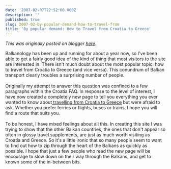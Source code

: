 ```yaml
---
date: '2007-02-07T22:52:00.000Z'
description: ''
published: true
slug: 2007-02-by-popular-demand-how-to-travel-from
title: 'By popular demand: How to Travel from Croatia to Greece'
---
```


*This was originally posted on blogger [here](https://blog.balkanology.com/2007/02/by-popular-demand-how-to-travel-from.html)*.

Balkanology has been up and running for about a year now, so I've been able to get a fairly good idea of the kind of thing that most visitors to the site are interested in. There isn't much doubt about the most popular topic: how to travel from Croatia to Greece (and vice versa). This conundrum of Balkan transport clearly troubles a surprising number of people.<br /><br />Originally my attempt to answer this question was confined to a few paragraphs within the Croatia FAQ. In response to the level of interest, I have now created a completely new page to tell you everything you ever wanted to know about<a href="http://www.balkanology.com/overview/article_croatia_to_greece.html"> travelling from Croatia to Greece</a> but were afraid to ask. Whether you prefer ferries or flights, buses or trains, I hope you will find a route that suits you.<br /><br />To be honest, I have mixed feelings about all this. In creating this site I was trying to show that the other Balkan countries, the ones that don't appear so often in glossy travel supplements, are just as much worth visiting as Croatia and Greece.  So it's a little ironic that so many people seem to want to find out how to zip through the heart of the Balkans as quickly as possible. I hope that just a few people who read the new page will be encourage to slow down on their way through the Balkans, and get to known some of the in-between bits.